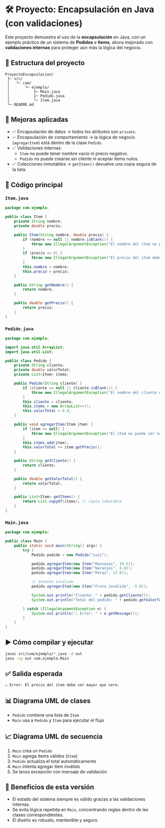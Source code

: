 
# 🛠️ Proyecto: Encapsulación en Java (con validaciones)

Este proyecto demuestra el uso de la **encapsulación** en Java, con un ejemplo práctico de un sistema de **Pedidos** e **Items**, ahora mejorado con **validaciones internas** para proteger aún más la lógica del negocio.

## 📂 Estructura del proyecto
```
ProyectoEncapsulacion/
 ├─ src/
 │   └─ com/
 │       └─ ejemplo/
 │           ├─ Main.java
 │           ├─ Pedido.java
 │           └─ Item.java
 └─ README.md
```

## 📌 Mejoras aplicadas
- ✅ Encapsulación de datos → todos los atributos son `private`.
- ✅ Encapsulación de comportamiento → la lógica de negocio (`agregarItem`) está dentro de la clase `Pedido`.
- ✅ Validaciones internas:
  - `Item` no puede tener nombre vacío ni precio negativo.
  - `Pedido` no puede crearse sin cliente ni aceptar ítems nulos.
- ✅ Colecciones inmutables → `getItems()` devuelve una copia segura de la lista.

## 📜 Código principal

### `Item.java`
```java
package com.ejemplo;

public class Item {
    private String nombre;
    private double precio;

    public Item(String nombre, double precio) {
        if (nombre == null || nombre.isBlank()) {
            throw new IllegalArgumentException("El nombre del item no puede estar vacío.");
        }
        if (precio <= 0) {
            throw new IllegalArgumentException("El precio del item debe ser mayor que cero.");
        }
        this.nombre = nombre;
        this.precio = precio;
    }

    public String getNombre() {
        return nombre;
    }

    public double getPrecio() {
        return precio;
    }
}
```

### `Pedido.java`
```java
package com.ejemplo;

import java.util.ArrayList;
import java.util.List;

public class Pedido {
    private String cliente;
    private double valorTotal;
    private List<Item> items;

    public Pedido(String cliente) {
        if (cliente == null || cliente.isBlank()) {
            throw new IllegalArgumentException("El nombre del cliente no puede estar vacío.");
        }
        this.cliente = cliente;
        this.items = new ArrayList<>();
        this.valorTotal = 0.0;
    }

    public void agregarItem(Item item) {
        if (item == null) {
            throw new IllegalArgumentException("El item no puede ser nulo.");
        }
        this.items.add(item);
        this.valorTotal += item.getPrecio();
    }

    public String getCliente() {
        return cliente;
    }

    public double getValorTotal() {
        return valorTotal;
    }

    public List<Item> getItems() {
        return List.copyOf(items); // copia inmutable
    }
}
```

### `Main.java`
```java
package com.ejemplo;

public class Main {
    public static void main(String[] args) {
        try {
            Pedido pedido = new Pedido("Luis");

            pedido.agregarItem(new Item("Manzanas", 10.5));
            pedido.agregarItem(new Item("Naranjas", 8.0));
            pedido.agregarItem(new Item("Peras", 12.0));

            // Intento inválido
            pedido.agregarItem(new Item("Fruta inválida", -5.0));

            System.out.println("Cliente: " + pedido.getCliente());
            System.out.println("Total del pedido: " + pedido.getValorTotal());

        } catch (IllegalArgumentException e) {
            System.out.println("⚠️ Error: " + e.getMessage());
        }
    }
}
```

## ▶️ Cómo compilar y ejecutar
```bash
javac src/com/ejemplo/*.java -d out
java -cp out com.ejemplo.Main
```

## ✅ Salida esperada
```
⚠️ Error: El precio del item debe ser mayor que cero.
```

## 📊 Diagrama UML de clases
- `Pedido` contiene una lista de `Item`  
- `Main` usa a `Pedido` y `Item` para ejecutar el flujo  

## 📈 Diagrama UML de secuencia
1. `Main` crea un `Pedido`
2. `Main` agrega ítems válidos (`Item`)
3. `Pedido` actualiza el total automáticamente
4. `Main` intenta agregar ítem inválido
5. Se lanza excepción con mensaje de validación

## 🎯 Beneficios de esta versión
- El estado del sistema siempre es válido gracias a las validaciones internas.
- Se evita lógica repetida en `Main`, concentrando reglas dentro de las clases correspondientes.
- El diseño es robusto, mantenible y seguro.
